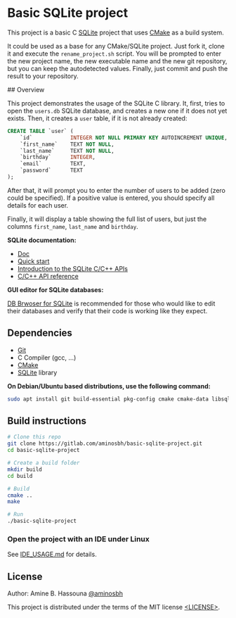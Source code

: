 # Basic SQLite project

This project is a basic C [SQLite][] project that uses [CMake][] as a build system.


It could be used as a base for any CMake/SQLite project. Just fork it, clone it
and execute the `rename_project.sh` script. You will be prompted to enter the
new project name, the new executable name and the new git repository, but you
can keep the autodetected values. Finally, just commit and push the result to
your repository.

## Overview

This project demonstrates the usage of the SQLite C library. It, first, tries
to open the `users.db` SQLite database, and creates a new one if it does not
yet exists. Then, it creates a `user` table, if it is not already created:

```sql
CREATE TABLE `user` (
    `id`            INTEGER NOT NULL PRIMARY KEY AUTOINCREMENT UNIQUE,
    `first_name`    TEXT NOT NULL,
    `last_name`     TEXT NOT NULL,
    `birthday`      INTEGER,
    `email`         TEXT,
    `password`      TEXT
);
```

After that, it will prompt you to enter the number of users to be added (zero
could be specified). If a positive value is entered, you should specify all
details for each user.

Finally, it will display a table showing the full list of users, but just the
columns `first_name`, `last_name` and `birthday`.

**SQLite documentation:**

- [Doc](https://www.sqlite.org/docs.html)
- [Quick start](https://www.sqlite.org/quickstart.html)
- [Introduction to the SQLite C/C++ APIs](https://www.sqlite.org/cintro.html)
- [C/C++ API reference](https://www.sqlite.org/c3ref/intro.html)

**GUI editor for SQLite databases:**

[DB Brwoser for SQLite][QSLite browser] is recommended for those who would like
to edit their databases and verify that their code is working like they expect.

## Dependencies

- [Git][]
- C Compiler (gcc, ...)
- [CMake][]
- [SQLite][] library

**On Debian/Ubuntu based distributions, use the following command:**

```sh
sudo apt install git build-essential pkg-config cmake cmake-data libsqlite3-dev
```

## Build instructions

```sh
# Clone this repo
git clone https://gitlab.com/aminosbh/basic-sqlite-project.git
cd basic-sqlite-project

# Create a build folder
mkdir build
cd build

# Build
cmake ..
make

# Run
./basic-sqlite-project
```

### Open the project with an IDE under Linux

See [IDE_USAGE.md](IDE_USAGE.md) for details.

## License

Author: Amine B. Hassouna [@aminosbh](https://gitlab.com/aminosbh)

This project is distributed under the terms of the MIT license
[&lt;LICENSE&gt;](LICENSE).



[SQLite]: https://www.sqlite.org
[CMake]: https://cmake.org
[Git]: https://git-scm.com
[QSLite browser]: https://sqlitebrowser.org
